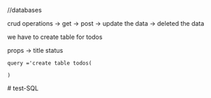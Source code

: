 //databases

  crud operations
      -> get 
      -> post
      -> update the data
      -> deleted the data

we have to create table for todos

props ->
      title 
      status

    query ='create table todos(
      
    )
#   t e s t - S Q L  
 